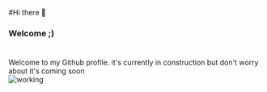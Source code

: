 #Hi there 👋
### Welcome ;)
#
Welcome to my Github profile. it's currently in construction but don't worry about it's coming soon
</br>
<img alt="working" src="https://i.gifer.com/origin/b6/b67e26206c9bdb0749f34b40ada5b235_w200.gif" align="center"/>
<!--
**TkDevk/TkDevk** is a ✨ _special_ ✨ repository because its `README.md` (this file) appears on your GitHub profile.

Here are some ideas to get you started:

- 🔭 I’m currently working on ...
- 🌱 I’m currently learning ...
- 👯 I’m looking to collaborate on ...
- 🤔 I’m looking for help with ...
- 💬 Ask me about ...
- 📫 How to reach me: ...
- 😄 Pronouns: ...
- ⚡ Fun fact: ...
-->
